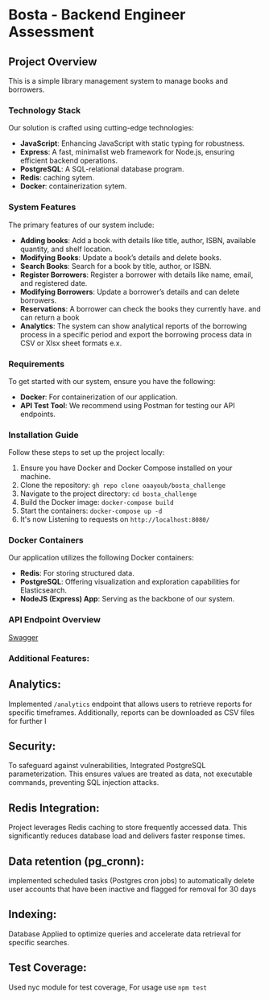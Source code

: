 # Bosta - Backend Engineer Assessment

## Project Overview

This is a simple library management system to manage books and borrowers.

### Technology Stack

Our solution is crafted using cutting-edge technologies:

- **JavaScript**: Enhancing JavaScript with static typing for robustness.
- **Express**: A fast, minimalist web framework for Node.js, ensuring efficient backend operations.
- **PostgreSQL**: A SQL-relational database program.
- **Redis**: caching sytem.
- **Docker**: containerization sytem.

### System Features

The primary features of our system include:

- **Adding books**: Add a book with details like title, author, ISBN, available quantity, and shelf location.
- **Modifying Books**: Update a book’s details and delete books.
- **Search Books**: Search for a book by title, author, or ISBN.
- **Register Borrowers**: Register a borrower with details like name, email, and registered date.
- **Modifying Borrowers**: Update a borrower’s details and can delete borrowers.
- **Reservations**: A borrower can check the books they currently have. and can return a book
- **Analytics**: The system can show analytical reports of the borrowing process in a specific period and export the borrowing process data in CSV or Xlsx sheet formats e.x.

### Requirements

To get started with our system, ensure you have the following:

- **Docker**: For containerization of our application.
- **API Test Tool**: We recommend using Postman for testing our API endpoints.

### Installation Guide

Follow these steps to set up the project locally:

1. Ensure you have Docker and Docker Compose installed on your machine.
2. Clone the repository: `gh repo clone oaayoub/bosta_challenge`
3. Navigate to the project directory: `cd bosta_challenge`
4. Build the Docker image: `docker-compose build`
5. Start the containers: `docker-compose up -d`
6. It's now Listening to requests on `http://localhost:8080/`

### Docker Containers

Our application utilizes the following Docker containers:

- **Redis**: For storing structured data.
- **PostgreSQL**: Offering visualization and exploration capabilities for Elasticsearch.
- **NodeJS (Express) App**: Serving as the backbone of our system.

### API Endpoint Overview
[Swagger](https://app.swaggerhub.com/apis-docs/OAAYOUB0101/library-management_api/1.0.0#/)

### Additional Features:

## Analytics:
Implemented `/analytics` endpoint that allows users to retrieve reports for specific timeframes. Additionally, reports can be downloaded as CSV files for further I

## Security:
To safeguard against vulnerabilities, Integrated PostgreSQL parameterization. This ensures values are treated as data, not executable commands, preventing SQL injection attacks.

## Redis Integration:
Project leverages Redis caching to store frequently accessed data. This significantly reduces database load and delivers faster response times.

## Data retention (pg_cronn):
implemented scheduled tasks (Postgres cron jobs) to automatically delete user accounts that have been inactive and flagged for removal for 30 days

## Indexing:
Database Applied to optimize queries and accelerate data retrieval for specific searches.

## Test Coverage:
Used nyc module for test coverage, For usage use `npm test`
